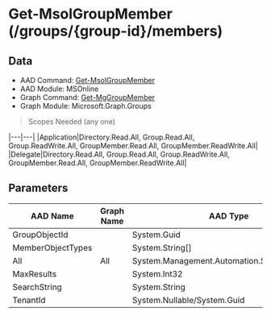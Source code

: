 # Get-MsolGroupMember (/groups/{group-id}/members)

## Data

+ AAD Command: [Get-MsolGroupMember](https://docs.microsoft.com/en-us/powershell/module/MSOnline/Get-MsolGroupMember)
+ AAD Module: MSOnline
+ Graph Command: [Get-MgGroupMember](https://docs.microsoft.com/en-us/powershell/module/Microsoft.Graph.Groups/Get-MgGroupMember)
+ Graph Module: Microsoft.Graph.Groups

> Scopes Needed (any one)

|---|---|
|Application|Directory.Read.All, Group.Read.All, Group.ReadWrite.All, GroupMember.Read.All, GroupMember.ReadWrite.All|
|Delegate|Directory.Read.All, Group.Read.All, Group.ReadWrite.All, GroupMember.Read.All, GroupMember.ReadWrite.All|

## Parameters

|AAD Name|Graph Name|AAD Type|Graph Type|Infos|
|---|---|---|---|---|
|GroupObjectId||System.Guid|||
|MemberObjectTypes||System.String[]|||
|All|All|System.Management.Automation.SwitchParameter|System.Management.Automation.SwitchParameter||
|MaxResults||System.Int32|||
|SearchString||System.String|||
|TenantId||System.Nullable/System.Guid|||

